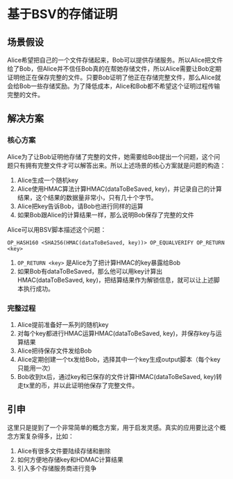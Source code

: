 # 基于BSV的存储证明

## 场景假设

Alice希望把自己的一个文件存储起来，Bob可以提供存储服务。所以Alice把文件给了Bob，但Alice并不信任Bob真的在帮她存储文件，所以Alice需要让Bob定期证明他正在保存完整的文件。只要Bob证明了他正在存储完整文件，那么Alice就会给Bob一些存储奖励。为了降低成本，Alice和Bob都不希望这个证明过程传输完整的文件。

## 解决方案

### 核心方案

Alice为了让Bob证明他存储了完整的文件，她需要给Bob提出一个问题，这个问题只有拥有完整文件才可以解答出来。所以上述场景的核心方案就是问题的构造：

1. Alice生成一个随机key
2. Alice使用HMAC算法计算HMAC(dataToBeSaved, key)，并记录自己的计算结果，这个结果的数据量非常小，只有几十个字节。
3. Alice把key告诉Bob，请Bob也进行同样的运算
4. 如果Bob跟Alice的计算结果一样，那么说明Bob保存了完整的文件



Alice可以用BSV脚本描述这个问题：

`OP_HASH160 <SHA256(HMAC(dataToBeSaved, key))> OP_EQUALVERIFY OP_RETURN <key>`

1. `OP_RETURN <key>` 是Alice为了把计算HMAC的key暴露给Bob
2. 如果Bob有dataToBeSaved，那么他可以用key计算出HMAC(dataToBeSaved, key)，把结算结果作为解锁信息，就可以让上述脚本执行成功。



### 完整过程

1. Alice提前准备好一系列的随机key
2. 对每个key都进行HMAC运算HMAC(dataToBeSaved, key)，并保存key与运算结果
3. Alice把待保存文件发给Bob
4. Alice定期创建一个tx发给Bob，选择其中一个key生成output脚本（每个key只能用一次）
5. Bob收到tx后，通过key和已保存的文件计算HMAC(dataToBeSaved, key)转走tx里的币，并以此证明他保存了完整文件。

## 引申

这里只是提到了一个非常简单的概念方案，用于启发灵感。真实的应用要比这个概念方案复杂得多，比如：

1. Alice有很多文件要陆续存储和删除
2. 如何方便地存储key和HDMAC计算结果
3. 引入多个存储服务商进行竞争

